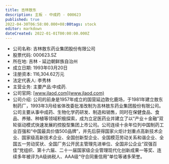 ```yaml
---
title: 吉林敖东
description: 主板 - 中成药 - 000623
published: true
2022-04-30T06:58:00.000+08:00tags: stock
editor: markdown
dateCreated: 2022-01-01T00:00:00.000Z
---
```


- 公司名称: 吉林敖东药业集团股份有限公司
- 股票代码: 000623.SZ
- 所在地: 吉林 - 延边朝鲜族自治州
- 成立日期: 1993年03月20日
- 注册资本: 116,304.62万元
- 法定代表人: 李秀林
- 主营业务: 主要产品:中成药.
- 公司官网: [www.jlaod.com](www.jlaod.com)
- 公司介绍: 公司的前身是1957年成立的国营延边敦化鹿场，于1981年建立敖东制药厂，1993年3月经省体改委批准改制为吉林敖东药业集团股份有限公司。公司主要从事中成药、生物化学药研发、制造和销售，同时在保健食品、食品、养殖、种植等领域积极探索，成为立足医药业并建立了以“产业＋金融”双轮驱动模式快速发展的控股型集团上市公司。公司连续十余年位列中国制药工业百强和“中国最具价值500品牌”，并先后获得国家火炬计划重点高新技术企业、国家级高新技术企业、全国创新型企业、全国模范劳动关系和谐企业、全国五一劳动奖状、全国厂务公开民主管理先进单位、全国非公企业“双强百佳”党组织、第十六届、二十一届国家级企业管理现代化创新成果一等奖、连续多年被评为A级纳税人、AAA级“守合同重信用”单位等诸多荣誉。


